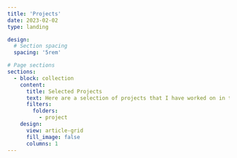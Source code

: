 ```yaml
---
title: 'Projects'
date: 2023-02-02
type: landing

design:
  # Section spacing
  spacing: '5rem'

# Page sections
sections:
  - block: collection
    content:
      title: Selected Projects
      text: Here are a selection of projects that I have worked on in the domains of CV, CG, and ML/DL.
      filters:
        folders:
          - project
    design:
      view: article-grid
      fill_image: false
      columns: 1
---
```

